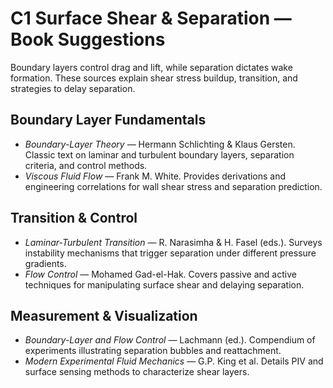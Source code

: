 # C1 Surface Shear & Separation — Book Suggestions

Boundary layers control drag and lift, while separation dictates wake formation. These sources explain shear stress buildup, transition, and strategies to delay separation.

## Boundary Layer Fundamentals
- *Boundary-Layer Theory* — Hermann Schlichting & Klaus Gersten. Classic text on laminar and turbulent boundary layers, separation criteria, and control methods.
- *Viscous Fluid Flow* — Frank M. White. Provides derivations and engineering correlations for wall shear stress and separation prediction.

## Transition & Control
- *Laminar-Turbulent Transition* — R. Narasimha & H. Fasel (eds.). Surveys instability mechanisms that trigger separation under different pressure gradients.
- *Flow Control* — Mohamed Gad-el-Hak. Covers passive and active techniques for manipulating surface shear and delaying separation.

## Measurement & Visualization
- *Boundary-Layer and Flow Control* — Lachmann (ed.). Compendium of experiments illustrating separation bubbles and reattachment.
- *Modern Experimental Fluid Mechanics* — G.P. King et al. Details PIV and surface sensing methods to characterize shear layers.
